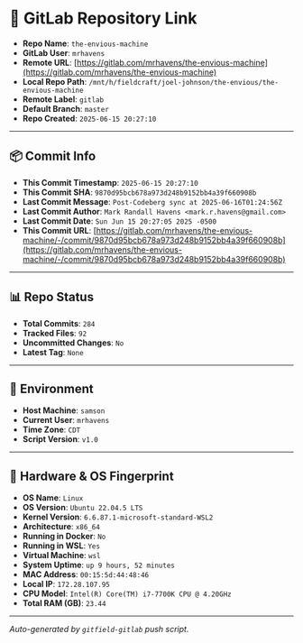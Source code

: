 # 🔗 GitLab Repository Link

- **Repo Name**: `the-envious-machine`
- **GitLab User**: `mrhavens`
- **Remote URL**: [https://gitlab.com/mrhavens/the-envious-machine](https://gitlab.com/mrhavens/the-envious-machine)
- **Local Repo Path**: `/mnt/h/fieldcraft/joel-johnson/the-envious/the-envious-machine`
- **Remote Label**: `gitlab`
- **Default Branch**: `master`
- **Repo Created**: `2025-06-15 20:27:10`

---

## 📦 Commit Info

- **This Commit Timestamp**: `2025-06-15 20:27:10`
- **This Commit SHA**: `9870d95bcb678a973d248b9152bb4a39f660908b`
- **Last Commit Message**: `Post-Codeberg sync at 2025-06-16T01:24:56Z`
- **Last Commit Author**: `Mark Randall Havens <mark.r.havens@gmail.com>`
- **Last Commit Date**: `Sun Jun 15 20:27:05 2025 -0500`
- **This Commit URL**: [https://gitlab.com/mrhavens/the-envious-machine/-/commit/9870d95bcb678a973d248b9152bb4a39f660908b](https://gitlab.com/mrhavens/the-envious-machine/-/commit/9870d95bcb678a973d248b9152bb4a39f660908b)

---

## 📊 Repo Status

- **Total Commits**: `284`
- **Tracked Files**: `92`
- **Uncommitted Changes**: `No`
- **Latest Tag**: `None`

---

## 🧽 Environment

- **Host Machine**: `samson`
- **Current User**: `mrhavens`
- **Time Zone**: `CDT`
- **Script Version**: `v1.0`

---

## 🧬 Hardware & OS Fingerprint

- **OS Name**: `Linux`
- **OS Version**: `Ubuntu 22.04.5 LTS`
- **Kernel Version**: `6.6.87.1-microsoft-standard-WSL2`
- **Architecture**: `x86_64`
- **Running in Docker**: `No`
- **Running in WSL**: `Yes`
- **Virtual Machine**: `wsl`
- **System Uptime**: `up 9 hours, 52 minutes`
- **MAC Address**: `00:15:5d:44:48:46`
- **Local IP**: `172.28.107.95`
- **CPU Model**: `Intel(R) Core(TM) i7-7700K CPU @ 4.20GHz`
- **Total RAM (GB)**: `23.44`

---

_Auto-generated by `gitfield-gitlab` push script._
